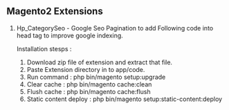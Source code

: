 Magento2 Extensions
-------------------- 

1. Hp_CategorySeo  - Google Seo Pagination to add Following code into head tag to improve google indexing.

    <link  rel="canonical" href="https://example.com/catagorty.html?p=2" />
    <link  rel="prev" href="https://example.com/catagorty.html?p=1" />
    <link  rel="next" href="https://example.com/catagorty?p=3" />


    Installation stesps :

    1. Download zip file of extension and extract that file.
    2. Paste Extension directory in to app/code. 
    3. Run command :  php bin/magento setup:upgrade
    4. Clear cache :  php bin/magento cache:clean
    5. Flush cache :  php bin/magento cache:flush
    6. Static content deploy : php  bin/magento setup:static-content:deploy


